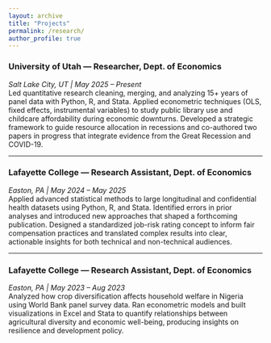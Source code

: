 ```yaml
---
layout: archive
title: "Projects"
permalink: /research/
author_profile: true
---
```


### University of Utah — Researcher, Dept. of Economics  
*Salt Lake City, UT | May 2025 – Present*  
Led quantitative research cleaning, merging, and analyzing 15+ years of panel data with Python, R, and Stata. Applied econometric techniques (OLS, fixed effects, instrumental variables) to study public library use and childcare affordability during economic downturns. Developed a strategic framework to guide resource allocation in recessions and co-authored two papers in progress that integrate evidence from the Great Recession and COVID-19.

---

### Lafayette College — Research Assistant, Dept. of Economics  
*Easton, PA | May 2024 – May 2025*  
Applied advanced statistical methods to large longitudinal and confidential health datasets using Python, R, and Stata. Identified errors in prior analyses and introduced new approaches that shaped a forthcoming publication. Designed a standardized job-risk rating concept to inform fair compensation practices and translated complex results into clear, actionable insights for both technical and non-technical audiences.

---

### Lafayette College — Research Assistant, Dept. of Economics  
*Easton, PA | May 2023 – Aug 2023*  
Analyzed how crop diversification affects household welfare in Nigeria using World Bank panel survey data. Ran econometric models and built visualizations in Excel and Stata to quantify relationships between agricultural diversity and economic well-being, producing insights on resilience and development policy.
